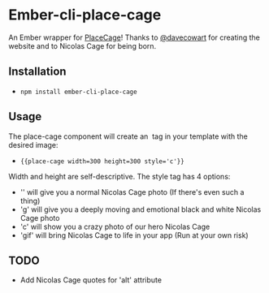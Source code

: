 # Ember-cli-place-cage

An Ember wrapper for [PlaceCage](http://www.placecage.com/)! Thanks to [@davecowart](https://twitter.com/davecowart) for creating the website and to Nicolas Cage for being born. 

## Installation

* `npm install ember-cli-place-cage`

## Usage

The place-cage component will create an <img> tag in your template with the desired image:

* `{{place-cage width=300 height=300 style='c'}}`
 
Width and height are self-descriptive. The style tag has 4 options:

* '' will give you a normal Nicolas Cage photo (If there's even such a thing)
* 'g' will give you a deeply moving and emotional black and white Nicolas Cage photo
* 'c' will show you a crazy photo of our hero Nicolas Cage
* 'gif' will bring Nicolas Cage to life in your app (Run at your own risk)

## TODO

* Add Nicolas Cage quotes for 'alt' attribute
